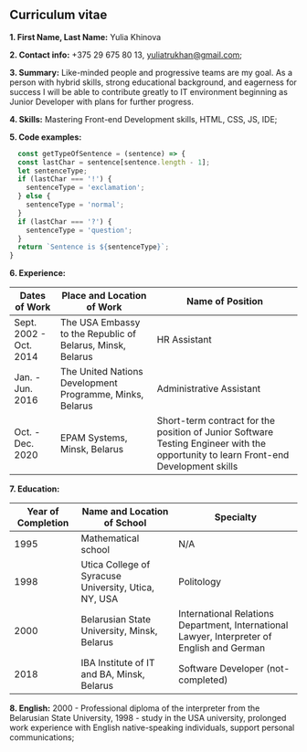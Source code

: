 ## **Curriculum vitae**

**1. First Name, Last Name:**  Yulia Khinova

**2. Contact info:**  +375 29 675 80 13, yuliatrukhan@gmail.com;

**3. Summary:**  Like-minded people and progressive teams are my goal.  As a person with hybrid skills, strong educational background, and eagerness for success I will be able to contribute greatly to IT environment beginning as Junior Developer with plans for further progress.

**4. Skills:**  Mastering Front-end Development skills, HTML, CSS, JS, IDE;

**5. Code examples:**  
```javascript
  const getTypeOfSentence = (sentence) => {
  const lastChar = sentence[sentence.length - 1];
  let sentenceType;
  if (lastChar === '!') {
    sentenceType = 'exclamation';
  } else {
    sentenceType = 'normal';
  }
  if (lastChar === '?') {
    sentenceType = 'question';
  }
  return `Sentence is ${sentenceType}`;
}
```
**6. Experience:** 

Dates of Work | Place and Location of Work | Name of Position
--------------|----------------------------|------------------------
Sept. 2002 - Oct. 2014 | The USA Embassy to the Republic of Belarus, Minsk, Belarus | HR Assistant
Jan. - Jun. 2016 | The United Nations Development Programme, Minks, Belarus | Administrative Assistant
Oct. - Dec. 2020 | EPAM Systems, Minsk, Belarus | Short-term contract for the position of Junior Software Testing Engineer with the opportunity to learn Front-end Development skills

**7. Education:**  

Year of Completion | Name and Location of School | Specialty
-------------------|-----------------------------|--------------------
1995 | Mathematical school | N/A
1998 | Utica College of Syracuse University, Utica, NY, USA | Politology
2000 | Belarusian State University, Minsk, Belarus | International Relations Department, International Lawyer, Interpreter of English and German
2018 | IBA Institute of IT and BA, Minsk, Belarus | Software Developer (not-completed)

**8. English:**  2000 - Professional diploma of the interpreter from the Belarusian State University, 1998 - study in the USA university, prolonged work experience with English native-speaking individuals, support personal communications;

